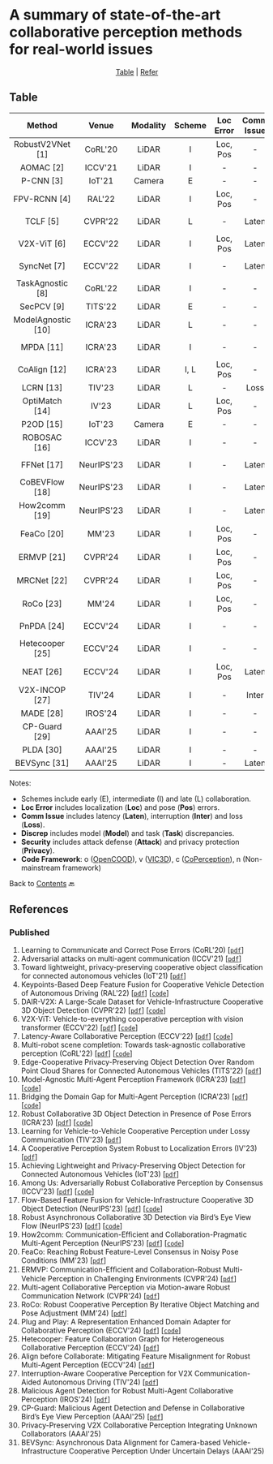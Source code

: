 # A summary of state-of-the-art collaborative perception methods for real-world issues

<div align="center">
<p align="center">
<a href="#table">Table</a> |
<a href="#references">Refer</a> 
</p>
</div>

## Table
|   Method               |   Venue         | Modality         |       Scheme         |     Loc Error         |   Comm Issue         |     Discrep         |      Security         |    Code                                                                         |
|:----------------------:|:---------------:|:----------------:|:--------------------:|:---------------------:|:--------------------:|:-------------------:|:---------------------:|:-------------------------------------------------------------------------------:|
| RobustV2VNet [1]       | CoRL'20         | LiDAR            | I                    | Loc, Pos              | -                    | -                   | -                     | -                                                                               |
| AOMAC [2]              | ICCV'21         | LiDAR            | I                    | -                     | -                    | -                   | Attack                | -                                                                               |
| P-CNN [3]              | IoT'21          | Camera           | E                    | -                     | -                    | -                   | Privacy               | -                                                                               |
| FPV-RCNN [4]           | RAL'22          | LiDAR            | I                    | Loc, Pos              | -                    | -                   | -                     | [Linkn](https://github.com/YuanYunshuang/FPV_RCNN) ![](https://img.shields.io/github/stars/YuanYunshuang/FPV_RCNN)                           |
| TCLF [5]               | CVPR'22         | LiDAR            | L                    | -                     | Laten                | -                   | -                     | [Linkv](https://github.com/AIR-THU/DAIR-V2X) ![](https://img.shields.io/github/stars/AIR-THU/DAIR-V2X)                                    |
| V2X-ViT [6]            | ECCV'22         | LiDAR            | I                    | Loc, Pos              | Laten                | -                   | -                     | [Linko](https://github.com/DerrickXuNu/v2x-vit) ![](https://img.shields.io/github/stars/DerrickXuNu/v2x-vit)                                  |
| SyncNet [7]            | ECCV'22         | LiDAR            | I                    | -                     | Laten                | -                   | -                     | [Linkc](https://github.com/MediaBrain-SJTU/SyncNet) ![](https://img.shields.io/github/stars/MediaBrain-SJTU/SyncNet)                              |
| TaskAgnostic [8]       | CoRL'22         | LiDAR            | I                    | -                     | -                    | Task                | -                     | [Linkc](https://github.com/coperception/star) ![](https://img.shields.io/github/stars/coperception/star)                                   |
| SecPCV [9]             | TITS'22         | LiDAR            | E                    | -                     | -                    | -                   | Privacy               | -                                                                               |
| ModelAgnostic [10]     | ICRA'23         | LiDAR            | L                    | -                     | -                    | Model               | -                     | [Linko](https://github.com/DerrickXuNu/model_anostic) ![](https://img.shields.io/github/stars/DerrickXuNu/model_anostic)                           |
| MPDA [11]              | ICRA'23         | LiDAR            | I                    | -                     | -                    | Model               | -                     | [Linko](https://github.com/DerrickXuNu/MPDA) ![](https://img.shields.io/github/stars/DerrickXuNu/MPDA)                                     |
| CoAlign [12]           | ICRA'23         | LiDAR            | I, L                 | Loc, Pos              | -                    | -                   | -                     | [Linko](https://github.com/yifanlu0227/CoAlign)![](https://img.shields.io/github/stars/yifanlu0227/CoAlign)                                  |
| LCRN [13]              | TIV'23          | LiDAR            | L                    | -                     | Loss                 | -                   | -                     | -                                                                               |
| OptiMatch [14]         | IV'23           | LiDAR            | L                    | Loc, Pos              | -                    | -                   | -                     | -                                                                               |
| P2OD [15]              | IoT'23          | Camera           | E                    | -                     | -                    | -                   | Privacy               | -                                                                               |
| ROBOSAC [16]           | ICCV'23         | LiDAR            | I                    | -                     | -                    | -                   | Attack               | [Linkc](https://github.com/coperception/ROBOSAC) ![](https://img.shields.io/github/stars/coperception/ROBOSAC)                                  |
| FFNet [17]             | NeurIPS'23         | LiDAR            | I                    | -                     | Laten                | -                   | -                   | [Linkv](https://github.com/haibao-yu/FFNet-VIC3D) ![](https://img.shields.io/github/stars/haibao-yu/FFNet-VIC3D)                                 |
| CoBEVFlow [18]             | NeurIPS'23         | LiDAR            | I                    | -                     | Laten                | -                   | -                   | [Linko](https://github.com/MediaBrain-SJTU/CoBEVFlow) ![](https://img.shields.io/github/stars/MediaBrain-SJTU/CoBEVFlow)  |
| How2comm [19]             | NeurIPS'23         | LiDAR            | I                    | -                     | Laten                | -                   | -         |     [Linko](https://github.com/ydk122024/How2comm) ![](https://img.shields.io/github/stars/ydk122024/How2comm)  |
| FeaCo [20]             | MM'23         | LiDAR            | I                    | Loc, Pos             | -                | -                   | -                   | [Linko](https://github.com/jmgu0212/FeaCo) ![](https://img.shields.io/github/stars/jmgu0212/FeaCo)               |
| ERMVP [21]             | CVPR'24         | LiDAR            | I                    | Loc, Pos             | -                | -                   | -                   | [Linko](https://github.com/Terry9a/ERMVP) ![](https://img.shields.io/github/stars/Terry9a/ERMVP)                 |
| MRCNet [22]             | CVPR'24         | LiDAR            | I                    | Loc, Pos             | -                | -                   | -                   | [Linko](https://github.com/IndigoChildren/collaborative-perception-MRCNet)![](https://img.shields.io/github/stars/IndigoChildren/collaborative-perception-MRCNet)               |
| RoCo [23]             | MM'24         | LiDAR            | I                    | Loc, Pos             | -                | -                   | -                   | [Linko](https://github.com/HuangZhe885/RoCo) ![](https://img.shields.io/github/stars/HuangZhe885/RoCo)               |
| PnPDA [24]             | ECCV'24         | LiDAR            | I                    | -            | -                | Model                  | -                   | [Linko](https://github.com/luotianyou349/PnPDA) ![](https://img.shields.io/github/stars/luotianyou349/PnPDA)               |
| Hetecooper [25]             | ECCV'24         | LiDAR            | I                    | -            | -                | Model                  | -                   |           |
| NEAT [26]             | ECCV'24         | LiDAR            | I                    | Loc, Pos           | Laten               | -                  | -                   |           |
| V2X-INCOP [27]         | TIV'24        | LiDAR            | I                    | -                     | Inter                | -                   | -                     | -               |
| MADE [28]         | IROS'24        | LiDAR            | I                    | -                     | -                | -                   | Attack                     | -               |
| CP-Guard [29]         | AAAI'25        | LiDAR            | I                    | -                     | -                | -                   | Attack                     | -               |
| PLDA [30]         | AAAI'25        | LiDAR            | I                    | -                     | -                | Model                   | -                     | -               |
| BEVSync [31]         | AAAI'25        | LiDAR            | I                    | -                     | Laten                | -                   | -                     | -               |


Notes:
- Schemes include early (E), intermediate (I) and late (L) collaboration.
- **Loc Error** includes localization (**Loc**) and pose (**Pos**) errors.
- **Comm Issue** includes latency (**Laten**), interruption (**Inter**) and loss (**Loss**).
- **Discrep** includes model (**Model**) and task (**Task**) discrepancies.
- **Security** includes attack defense (**Attack**) and privacy protection (**Privacy**).
- **Code Framework**: o ([OpenCOOD](https://github.com/DerrickXuNu/OpenCOOD)), v ([VIC3D](https://github.com/AIR-THU/DAIR-V2X)), c ([CoPerception](https://github.com/coperception/coperception)), n (Non-mainstream framework)

Back to [Contents](README.md) 🔙 

## References
### Published
1. Learning to Communicate and Correct Pose Errors (CoRL'20) [[`pdf`](https://arxiv.org/abs/2011.05289)] 
2. Adversarial attacks on multi-agent communication (ICCV'21) [[`pdf`](https://arxiv.org/abs/2101.06560)]
3. Toward lightweight, privacy-preserving cooperative object classification for connected autonomous vehicles (IoT'21) [[`pdf`](https://ieeexplore.ieee.org/document/9468670)]
4. Keypoints-Based Deep Feature Fusion for Cooperative Vehicle Detection of Autonomous Driving (RAL'22) [[`pdf`](https://arxiv.org/abs/2109.11615)] [[`code`](https://github.com/YuanYunshuang/FPV_RCNN)]
5. DAIR-V2X: A Large-Scale Dataset for Vehicle-Infrastructure Cooperative 3D Object Detection (CVPR'22) [[`pdf`](https://arxiv.org/abs/2204.05575)] [[`code`](https://github.com/AIR-THU/DAIR-V2X)]
6. V2X-ViT: Vehicle-to-everything cooperative perception with vision transformer (ECCV'22) [[`pdf`](https://arxiv.org/abs/2203.10638)] [[`code`](https://github.com/DerrickXuNu/v2x-vit)]
7. Latency-Aware Collaborative Perception (ECCV'22) [[`pdf`](https://arxiv.org/abs/2207.08560)] [[`code`](https://github.com/MediaBrain-SJTU/SyncNet)]
8. Multi-robot scene completion: Towards task-agnostic collaborative perception (CoRL'22) [[`pdf`](https://openreview.net/forum?id=hW0tcXOJas2)] [[`code`](https://github.com/coperception/star)]
9. Edge-Cooperative Privacy-Preserving Object Detection Over Random Point Cloud Shares for Connected Autonomous Vehicles (TITS'22) [[`pdf`](https://ieeexplore.ieee.org/document/9928424)]
10. Model-Agnostic Multi-Agent Perception Framework (ICRA'23) [[`pdf`](https://arxiv.org/abs/2203.13168)] [[`code`](https://github.com/DerrickXuNu/model_anostic)]
11. Bridging the Domain Gap for Multi-Agent Perception (ICRA'23) [[`pdf`](https://arxiv.org/abs/2210.08451)] [[`code`](https://github.com/DerrickXuNu/MPDA)]
12. Robust Collaborative 3D Object Detection in Presence of Pose Errors (ICRA'23) [[`pdf`](https://arxiv.org/abs/2211.07214)] [[`code`](https://github.com/yifanlu0227/CoAlign)]
13. Learning for Vehicle-to-Vehicle Cooperative Perception under Lossy Communication (TIV'23) [[`pdf`](https://arxiv.org/abs/2212.08273)]
14. A Cooperative Perception System Robust to Localization Errors (IV'23) [[`pdf`](https://arxiv.org/abs/2210.06289)]
15. Achieving Lightweight and Privacy-Preserving Object Detection for Connected Autonomous Vehicles (IoT'23) [[`pdf`](https://ieeexplore.ieee.org/document/9913215)]
16. Among Us: Adversarially Robust Collaborative Perception by Consensus (ICCV'23) [[`pdf`](https://arxiv.org/abs/2303.09495)] [[`code`](https://github.com/coperception/ROBOSAC)]
17. Flow-Based Feature Fusion for Vehicle-Infrastructure Cooperative 3D Object Detection (NeurIPS'23) [[`pdf`](https://openreview.net/forum?id=gsglrhvQxX)] [[`code`](https://github.com/haibao-yu/FFNet-VIC3D)]
18. Robust Asynchronous Collaborative 3D Detection via Bird’s Eye View Flow (NeurIPS'23) [[`pdf`](https://arxiv.org/abs/2309.16940)] [[`code`](https://github.com/MediaBrain-SJTU/CoBEVFlow)]
19. How2comm: Communication-Efficient and Collaboration-Pragmatic Multi-Agent Perception (NeurIPS'23) [[`pdf`](https://openreview.net/forum?id=Dbaxm9ujq6)] [[`code`](https://github.com/ydk122024/How2comm)]
20. FeaCo: Reaching Robust Feature-Level Consensus in Noisy Pose Conditions (MM'23) [[`pdf`](https://dl.acm.org/doi/abs/10.1145/3581783.3611880)]
21. ERMVP: Communication-Efﬁcient and Collaboration-Robust Multi-Vehicle Perception in Challenging Environments (CVPR'24) [[`pdf`](https://openaccess.thecvf.com/content/CVPR2024/papers/Zhang_ERMVP_Communication-Efficient_and_Collaboration-Robust_Multi-Vehicle_Perception_in_Challenging_Environments_CVPR_2024_paper.pdf)]
22. Multi-agent Collaborative Perception via Motion-aware Robust Communication Network (CVPR'24) [[`pdf`](https://openaccess.thecvf.com/content/CVPR2024/papers/Hong_Multi-agent_Collaborative_Perception_via_Motion-aware_Robust_Communication_Network_CVPR_2024_paper.pdf)]
23. RoCo: Robust Cooperative Perception By Iterative Object Matching and Pose Adjustment (MM'24) [[`pdf`](https://openreview.net/forum?id=TFFnsgu2Pr)]
24. Plug and Play: A Representation Enhanced Domain Adapter for Collaborative Perception (ECCV'24) [[`pdf`](https://www.ecva.net/papers/eccv_2024/papers_ECCV/papers/10564.pdf)] [[`code`](https://github.com/luotianyou349/PnPDA)]
25. Hetecooper: Feature Collaboration Graph for Heterogeneous Collaborative Perception (ECCV'24) [[`pdf`](https://www.ecva.net/papers/eccv_2024/papers_ECCV/papers/07071.pdf)]
26. Align before Collaborate: Mitigating Feature Misalignment for Robust Multi-Agent Perception (ECCV'24) [[`pdf`](https://www.ecva.net/papers/eccv_2024/papers_ECCV/papers/00560.pdf)]
27. Interruption-Aware Cooperative Perception for V2X Communication-Aided Autonomous Driving (TIV'24) [[`pdf`](https://arxiv.org/abs/2304.11821)]
28. Malicious Agent Detection for Robust Multi-Agent Collaborative Perception (IROS'24) [[`pdf`](https://arxiv.org/abs/2304.11821)]
29. CP-Guard: Malicious Agent Detection and Defense in Collaborative Bird’s Eye View Perception (AAAI'25) [[`pdf`](https://arxiv.org/abs/2412.12000)]
30. Privacy-Preserving V2X Collaborative Perception Integrating Unknown Collaborators (AAAI'25)
31. BEVSync: Asynchronous Data Alignment for Camera-based Vehicle-Infrastructure Cooperative Perception Under Uncertain Delays (AAAI'25)

